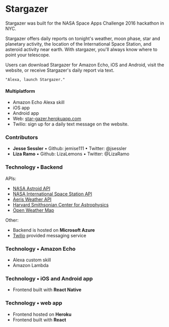 # Stargazer

Stargazer was built for the NASA Space Apps Challenge 2016 hackathon in NYC.

Stargazer offers daily reports on tonight's weather, moon phase, star and planetary activity, the location of the International Space Station, and asteroid activity near earth. With stargazer, you'll always know where to point your telescope.

Users can download Stargazer for Amazon Echo, iOS and Android, visit the website, or receive Stargazer's daily report via text.

`"Alexa, launch Stargazer."`

#### Multiplatform
- Amazon Echo Alexa skill
- iOS app
- Android app
- Web: [star-gazer.herokuapp.com](http://star-gazer.herokuapp.com)
- Twilio: sign up for a daily text message on the website.


### Contributors
- **Jesse Sessler** • Github: jemise111 • Twitter: @jsessler
- **Liza Ramo** • Github: LizaLemons • Twitter: @LizaRamo

### Technology • Backend
APIs:
- [NASA Astroid API](https://api.nasa.gov)
- [NASA International Space Station API](http://api.open-notify.org/)
- [Aeris Weather API](http://www.aerisweather.com/develop/)
- [Harvard Smithsonian Center for Astrophysics](https://www.cfa.harvard.edu/)
- [Open Weather Map](http://openweathermap.org/)

Other:
- Backend is hosted on **Microsoft Azure**
- [Twilio](https://www.twilio.com) provided messaging service

### Technology • Amazon Echo
- Alexa custom skill
- Amazon Lambda

### Technology • iOS and Android app
- Frontend built with **React Native**

### Technology • web app
- Frontend hosted on **Heroku**
- Frontend built with **React**
